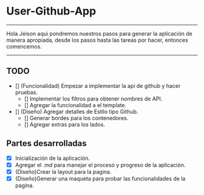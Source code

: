 # User-Github-App

---

Hola Jeison aqui pondremos nuestros pasos para generar la aplicación de manera apropiada, desde los pasos hasta las tareas por hacer, entonces comencemos.

---

## TODO

- [] (Funcionalidad) Empezar a implementar la api de github y hacer pruebas.
  - [] Implementar los filtros para obtener nombres de API.
  - [] Agregar la funcionalidad a el template.
- [] (Diseño) Agregar detalles de Estilo tipo Github.
  - [] Generar bordes para los contenedores.
  - [] Agregar extras para los lados.

## Partes desarrolladas

- [x] Inicialización de la aplicación.
- [x] Agregar el .md para manejar el proceso y progreso de la aplicación.
- [x] (Diseño)Crear la layout para la pagina.
- [x] (Diseño)Generar una maqueta para probar las funcionalidades de la pagina.
